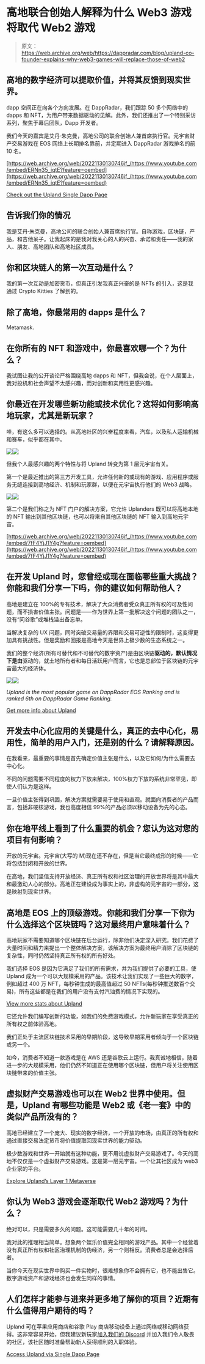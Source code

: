 # 高地联合创始人解释为什么 Web3 游戏将取代 Web2 游戏

> 原文：<https://web.archive.org/web/https://dappradar.com/blog/upland-co-founder-explains-why-web3-games-will-replace-those-of-web2>

## 高地的数字经济可以提取价值，并将其反馈到现实世界。

dapp 空间正在向各个方向发展。在 DappRadar，我们跟踪 50 多个网络中的 dapps 和 NFT，为用户带来数据驱动的见解。此外，我们还推出了一个特别采访系列，聚焦于幕后团队，Dapp 开发者。

我们今天的嘉宾是艾丹·朱克曼，高地公司的联合创始人兼首席执行官。元宇宙财产交易游戏在 EOS 网络上长期排名靠前，并定期进入 DappRadar 游戏排名的前 10 名。

[https://web.archive.org/web/20221130130746if_/https://www.youtube.com/embed/ERNn35_iqtE?feature=oembed](https://web.archive.org/web/20221130130746if_/https://www.youtube.com/embed/ERNn35_iqtE?feature=oembed)

[Check out the Upland Single Dapp Page](https://web.archive.org/web/20221130130746/https://dappradar.com/eos/games/upland)

## 告诉我们你的情况

我是艾丹·朱克曼，高地公司的联合创始人兼首席执行官。自称游戏，区块链，产品，和吉他呆子。让我起床的是我对我关心的人的兴奋、承诺和责任——我的家人、朋友、高地团队和高地社区成员。

## 你和区块链人的第一次互动是什么？

我的第一次互动是加密货币，但真正引发我真正兴奋的是 NFTs 的引入，这是我通过 Crypto Kitties 了解到的。

## 除了高地，你最常用的 dapps 是什么？

Metamask.

## 在你所有的 NFT 和游戏中，你最喜欢哪一个？为什么？

我试图让我的公开谈论严格围绕高地 dapps 和 NFT，但我会说，在个人层面上，我对投机和社会声望不太感兴趣，而对创新和实用性更感兴趣。

## 你最近在开发哪些新功能或技术优化？这将如何影响高地玩家，尤其是新玩家？

哇，有这么多可以选择的。从高地社区的兴奋程度来看，汽车，以及私人运输机械和赛车，似乎都在其中。

![](img/dcc1f85406ecca977268bd7fc5a81a3e.png)![](img/bb88d9a95c23326e6e834cdd3ba32406.png)

但我个人最感兴趣的两个特性与将 Upland 转变为第 1 层元宇宙有关。

第一个是最近推出的第三方开发工具，允许任何新的或现有的游戏、应用程序或服务无缝连接到高地经济、机制和玩家群，以便在元宇宙执行他们的 Web3 战略。

![](img/dcc1f85406ecca977268bd7fc5a81a3e.png)![](img/c7e451924dd091ed67d50a280c03201f.png)

第二个是我们称之为 NFT 门户的解决方案，它允许 Uplanders 既可以将高地本地的 NFT 输出到其他区块链，也可以将来自其他区块链的 NFT 输入到高地元宇宙。

[https://web.archive.org/web/20221130130746if_/https://www.youtube.com/embed/7fF4YjJ1Y4g?feature=oembed](https://web.archive.org/web/20221130130746if_/https://www.youtube.com/embed/7fF4YjJ1Y4g?feature=oembed)

## 在开发 Upland 时，您曾经或现在面临哪些重大挑战？你能和我们分享一下吗，你的建议如何帮助他人？

高地是建立在 100%的专有技术，解决了大众消费者受众真正所有权的可及性问题，而不损害价值主张。问题是——作为世界上第一批解决这个问题的团队之一，没有“问谷歌”或堆栈溢出备忘单。

当解决复杂的 UX 问题，同时突破交易量的界限和交易可逆性的限制时，这变得更加具有挑战性。但是奖励和回报是高地今天是世界上极少数的生态系统之一。

我们的整个经济(所有可替代和不可替代的数字资产)是由区块链**驱动的，默认情况下是由**驱动的，就土地所有者和每日活跃用户而言，它也是总部位于区块链的元宇宙最大的经济体。

![](img/cf62fd483c916b794dbe5346296109b1.png)![](img/eacf21fe181556a58fdd8dfc4552b57f.png)

*Upland is the most popular game on DappRadar EOS Ranking and is ranked 6th on DappRadar Game Ranking.*

[Get more info about Upland](https://web.archive.org/web/20221130130746/https://dappradar.com/eos/games/upland)

## 开发去中心化应用的关键是什么，真正的去中心化，易用性，简单的用户入门，还是别的什么？请解释原因。

在我看来，最重要的事情是首先确定价值主张是什么，以及它如何/为什么需要去中心化。

不同的问题需要不同程度的权力下放来解决，100%权力下放的系统非常罕见，即使人们认为是这样。

一旦价值主张得到巩固，解决方案就需要易于使用和直观。就面向消费者的产品而言，包括非硬核游戏，我也高度相信 99%的产品必须以移动设备为先的心态。

## 你在地平线上看到了什么重要的机会？您认为这对您的项目有何影响？

开放的元宇宙。元宇宙(大写的 M)现在还不存在，但是当它最终成形的时候——它将包括封闭和开放的世界。

在高地，我们坚信支持开放经济、真正所有权和社区治理的开放世界将是其中最大和最激动人心的部分。高地正在建设成为事实上的，非虚构的元宇宙的一部分，这是映射到现实世界。

## 高地是 EOS 上的顶级游戏。你能和我们分享一下你为什么选择这个区块链吗？这对最终用户意味着什么？

高地玩家不需要知道哪个区块链在后台运行，除非他们决定深入研究。我们花费了大量时间和精力来提出一个整体解决方案，该解决方案为最终用户消除了区块链的复杂性，同时仍然坚持真正所有权的所有好处。

我们选择 EOS 是因为它满足了我们的所有需求，并为我们提供了必要的工具，使 Upland 成为一个可以大规模采用的产品。该技术让我们实现了一些巨大的数字，例如超过 400 万 NFT，每秒钟生成的最高值超过 50 NFTs(每秒钟推送数百个交易)，所有这些都是在我们的用户没有支付汽油费的情况下实现的。

[View more stats about Upland](https://web.archive.org/web/20221130130746/https://dappradar.com/eos/games/upland)

它还允许我们编写创新的功能，如我们的免费游戏模式，允许新玩家在享受真正的所有权之前体验高地。

我们正处于主流区块链技术采用的早期阶段，这导致早期采用者倾向于一个区块链或另一个。

如今，消费者不知道一款游戏是在 AWS 还是谷歌云上运行。我真诚地相信，随着进一步的大规模采用，他们仍然不知道正在使用哪个区块链，但用户将关注使用区块链带来的价值主张。

## 虚拟财产交易游戏也可以在 Web2 世界中使用。但是，Upland 有哪些功能是 Web2 或《老一套》中的类似产品所没有的？

高地已经建立了一个庞大、现实的数字经济，一个开放的市场，由真正的所有权和通过直接交易法定货币将价值提取回现实世界的能力驱动。

极少数游戏和世界一开始就有这种功能，更不用说虚拟财产交易游戏了。今天的高地不仅仅是一个虚拟财产交易游戏。这是第一层元宇宙。一个让其社区成为 web3 企业家的平台。

[Explore Upland’s Layer 1 Metaverse](https://web.archive.org/web/20221130130746/https://dappradar.com/eos/games/upland)

## 你认为 Web3 游戏会逐渐取代 Web2 游戏吗？为什么？

绝对可以，只是需要多久的问题。这可能需要几十年的时间。

我对此的推理相当简单。想象两个娱乐价值完全相同的游戏产品。其中一个经营着没有真正所有权和社区治理机制的伪经济，另一个则相反。消费者总是会选择后者。

当你今天在现实世界中购买一件实物时，很难想象你不会拥有它，也不能出售它。数字游戏资产和游戏经济也会发生同样的事情。

## 人们怎样才能参与进来并更多地了解你的项目？近期有什么值得用户期待的吗？

Upland 可在苹果应用商店和谷歌 Play 商店移动设备上通过网络或移动网络获得。这非常容易开始，但我建议新玩家[加入我们的 Discord](https://web.archive.org/web/20221130130746/https://discover.upland.me/discord) 并加入我们令人敬畏的社区，该社区随时准备帮助新人获得顺利的入职体验。

[Access Upland via Single Dapp Page](https://web.archive.org/web/20221130130746/https://dappradar.com/eos/games/upland)